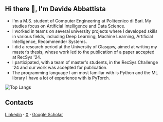 ## Hi there 👋, I'm Davide Abbattista

* I'm a M.S. student of Computer Engineering at Politecnico di Bari. My studies focus on Artificial Intelligence and Data Science.
* I worked in teams on several university projects where I developed skills in various fields, including Deep Learning, Machine Learning, Artificial Intelligence, Recommender Systems.
* I did a research period at the University of Glasgow, aimed at writing my master’s thesis, whose work led to the publication of a paper accepted at RecSys '24.
* I participated, with a team of master's students, in the RecSys Challenge '24 and our work was accepted for publication.
* The programming language I am most familiar with is Python and the ML library I have a lot of experience with is PyTorch.

<!--
![Anurag's github stats](https://github-readme-stats.vercel.app/api?username=davide-abbattista&hide=issues,contribs,prs&show_icons=true&theme=dark)
-->

![Top Langs](https://github-readme-stats.vercel.app/api/top-langs/?username=davide-abbattista&theme=dark&langs_count=20)

## Contacts

[Linkedin](https://www.linkedin.com/in/davide-abbattista/) · [X](https://x.com/dhhavide) · [Google Scholar](https://scholar.google.com/citations?user=_rLTubkAAAAJ)
